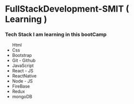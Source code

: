 <h1>FullStackDevelopment-SMIT  ( Learning )</h1>

<h3>Tech Stack I am learning in this bootCamp</h3>

<ul

<li>Html</li>  
<li>Css</li>
<li>Bootstrap</li>
<li>Git - Github</li>
<li>JavaScript</li>
<li>React - JS</li>
<li>ReactNative</li>
<li>Node - JS</li>
<li>FireBase</li>
<li>Redux</li>
<li>mongoDB</li>

</ul>
